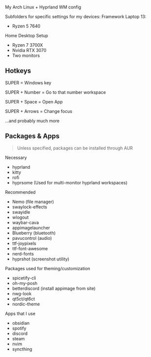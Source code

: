 My Arch Linux + Hyprland WM config

Subfolders for specific settings for my devices:
Framework Laptop 13:
- Ryzen 5 7640

Home Desktop Setup
- Ryzen 7 3700X
- Nvidia RTX 3070
- Two monitors

## Hotkeys
SUPER = Windows key 

SUPER + Number = Go to that number workspace 

SUPER + Space = Open App 

SUPER + Arrows = Change focus 

...and probably much more 

## Packages & Apps
> Unless specified, packages can be installed through AUR

Necessary
- hyprland
- kitty
- rofi
- hyprsome (Used for multi-monitor hyprland workspaces)

Recommended
- Nemo (file manager)
- swaylock-effects
- swayidle
- wlogout
- waybar-cava
- appimagelauncher
- Blueberry (bluetooth)
- pavucontrol (audio)
- ttf-joypixels
- ttf-font-awesome
- nerd-fonts
- hyprshot (screenshot utility)


Packages used for theming/customization
- spicetify-cli
- oh-my-posh
- betterdiscord (install appimage from site)
- nwg-look
- qt5ct/qt6ct
- nordic-theme

Apps that I use
- obsidian
- spotify
- discord
- steam
- nvim
- syncthing

